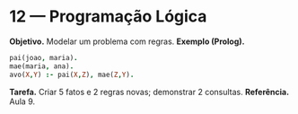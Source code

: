 # 12 — Programação Lógica
**Objetivo.** Modelar um problema com regras.
**Exemplo (Prolog).**
```prolog
pai(joao, maria).
mae(maria, ana).
avo(X,Y) :- pai(X,Z), mae(Z,Y).
```
**Tarefa.** Criar 5 fatos e 2 regras novas; demonstrar 2 consultas.
**Referência.** Aula 9.
